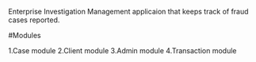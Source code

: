 Enterprise Investigation Management applicaion that keeps track of fraud cases reported.

#Modules

1.Case module
2.Client module
3.Admin module
4.Transaction module